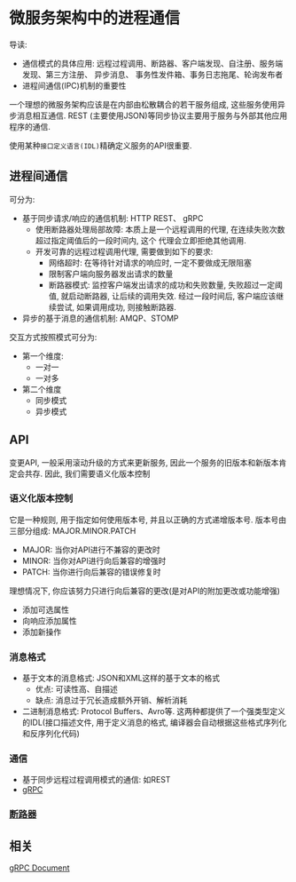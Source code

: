 # 微服务架构中的进程通信

导读: 
- 通信模式的具体应用: 远程过程调用、断路器、客户端发现、自注册、服务端发现、第三方注册、 异步消息、
事务性发件箱、事务日志拖尾、轮询发布者
- 进程间通信(IPC)机制的重要性

一个理想的微服务架构应该是在内部由松散耦合的若干服务组成, 这些服务使用异步消息相互通信. REST
(主要使用JSON)等同步协议主要用于服务与外部其他应用程序的通信.

使用某种`接口定义语言(IDL)`精确定义服务的API很重要.

## 进程间通信

可分为:
- 基于同步请求/响应的通信机制: HTTP REST、 gRPC
    - 使用断路器处理局部故障: 本质上是一个远程调用的代理, 在连续失败次数超过指定阈值后的一段时间内, 这个
    代理会立即拒绝其他调用.
    - 开发可靠的远程过程调用代理, 需要做到如下的要求:
        - 网络超时: 在等待针对请求的响应时, 一定不要做成无限阻塞
        - 限制客户端向服务器发出请求的数量
        - 断路器模式: 监控客户端发出请求的成功和失败数量, 失败超过一定阈值, 就启动断路器, 让后续的调用失效. 
        经过一段时间后, 客户端应该继续尝试, 如果调用成功, 则接触断路器.
- 异步的基于消息的通信机制: AMQP、STOMP

交互方式按照模式可分为:
- 第一个维度: 
    - 一对一
    - 一对多
- 第二个维度
    - 同步模式
    - 异步模式
    
## API
变更API, 一般采用滚动升级的方式来更新服务, 因此一个服务的旧版本和新版本肯定会共存. 因此, 我们需要语义化版本控制

### 语义化版本控制

它是一种规则, 用于指定如何使用版本号, 并且以正确的方式递增版本号. 版本号由三部分组成: MAJOR.MINOR.PATCH
- MAJOR: 当你对API进行不兼容的更改时
- MINOR: 当你对API进行向后兼容的增强时
- PATCH: 当你进行向后兼容的错误修复时

理想情况下, 你应该努力只进行向后兼容的更改(是对API的附加更改或功能增强)
- 添加可选属性
- 向响应添加属性
- 添加新操作
    
### 消息格式
- 基于文本的消息格式: JSON和XML这样的基于文本的格式
    - 优点: 可读性高、自描述
    - 缺点: 消息过于冗长造成额外开销、解析消耗
- 二进制消息格式: Protocol Buffers、Avro等.  这两种都提供了一个强类型定义的IDL(接口描述文件, 
用于定义消息的格式, 编译器会自动根据这些格式序列化和反序列化代码)


### 通信
- 基于同步远程过程调用模式的通信: 如REST
- [gRPC](../../code/chapter3/grpcExample/README.md)

### [断路器](../../../project/CircuitAndHystrix/README.md)

## 相关

[gRPC Document](https://www.grpc.io/docs/)